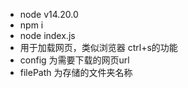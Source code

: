 - node v14.20.0
- npm i 
- node index.js
- 用于加载网页，类似浏览器 ctrl+s的功能
- config 为需要下载的网页url
- filePath 为存储的文件夹名称